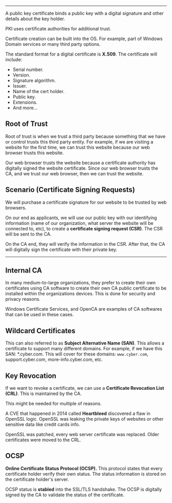 
---

A public key certificate binds a public key with a digital signature and other details about the key holder. 

PKI uses certificate authorities for additional trust. 

Certificate creation can be built into the OS. For example, part of Windows Domain services or many third party options. 

The standard format for a digital certificate is **X.509**. The certificate will include:
- Serial number.
- Version.
- Signature algorithm.
- Issuer.
- Name of the cert holder.
- Public key.
- Extensions.
- And more...


## Root of Trust

Root of trust is when we trust a third party because something that we have or control trusts this third party entity. For example, if we are visiting a website for the first time, we can trust this website because our web browser trusts this website.

Our web browser trusts the website because a certificate authority has digitally signed the website certificate. Since our web browser trusts the CA, and we trust our web browser, then we can trust the website. 

## Scenario (Certificate Signing Requests)

We will purchase a certificate signature for our website to be trusted by web browsers. 

On our end as applicants, we will use our public key with our identifying information (name of our organization, what server the website will be connected to, etc), to create a **certificate signing request (CSR)**. The CSR will be sent to the CA. 

On the CA end, they will verify the information in the CSR. After that, the CA will digitally sign the certificate with their private key. 

---
## Internal CA

In many medium-to-large organizations, they prefer to create their own certificates using CA software to create their own CA public certificate to be installed within the organizations devices. This is done for security and privacy reasons. 

Windows Certificate Services, and OpenCA are examples of CA softwares  that can be used in these cases. 

## Wildcard Certificates

This can also referred to as **Subject Alternative Name (SAN)**. This allows a certificate to support many different domains. For example, if we have this SAN: \*.cyber.com. This will cover for these domains: `www.cyber.com`, support.cyber.com, more-info.cyber.com, etc. 

## Key Revocation

If we want to revoke a certificate, we can use a **Certificate Revocation List (CRL)**. 
This is maintained by the CA. 

This might be needed for multiple of reasons. 

A CVE that happened in 2014 called **Heartbleed** discovered a flaw in OpenSSL logic. 
OpenSSL was leaking the private keys of websites or other sensitive data like credit cards info. 

OpenSSL was patched, every web server certificate was replaced. Older certificates were moved to the CRL.

## OCSP

**Online Certificate Status Protocol (OCSP).** This protocol states that every certificate holder verify their own status. The status information is stored on the certificate holder's server.

OCSP status is **stabled** into the SSL/TLS handshake. The OCSP is digitally signed by the CA to validate the status of the certificate.





